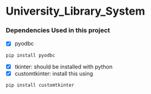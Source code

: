 # University_Library_System

### Dependencies Used in this project
-[x] pyodbc
```
pip install pyodbc
```
-[x] tkinter: should be installed with python
-[x] customtkinter: install this using
```
pip install customtkinter
```

